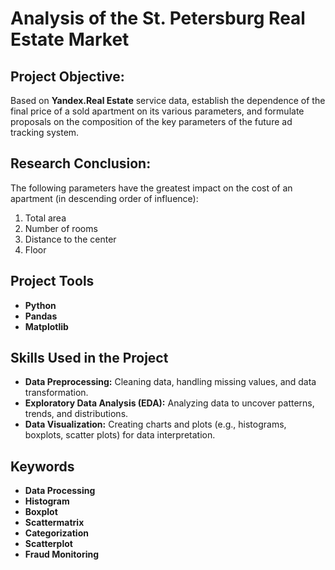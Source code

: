 # Analysis of the St. Petersburg Real Estate Market

## Project Objective:
Based on **Yandex.Real Estate** service data, establish the dependence of the final price of a sold apartment on its various parameters, and formulate proposals on the composition of the key parameters of the future ad tracking system.

## Research Conclusion:
The following parameters have the greatest impact on the cost of an apartment (in descending order of influence):
1. Total area
2. Number of rooms
3. Distance to the center
4. Floor

## Project Tools

- **Python**
- **Pandas**
- **Matplotlib**

## Skills Used in the Project

- **Data Preprocessing:** Cleaning data, handling missing values, and data transformation.
- **Exploratory Data Analysis (EDA):** Analyzing data to uncover patterns, trends, and distributions.
- **Data Visualization:** Creating charts and plots (e.g., histograms, boxplots, scatter plots) for data interpretation.

## Keywords

- **Data Processing**
- **Histogram**
- **Boxplot**
- **Scattermatrix**
- **Categorization**
- **Scatterplot**
- **Fraud Monitoring**

